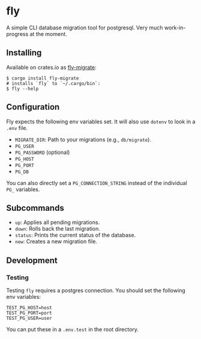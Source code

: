 fly
===

A simple CLI database migration tool for postgresql. Very much
work-in-progress at the moment.

## Installing

Available on crates.io as [fly-migrate][fly-migrate]:

```
$ cargo install fly-migrate
# installs `fly` to `~/.cargo/bin`:
$ fly --help
```

## Configuration

Fly expects the following env variables set. It will also use `dotenv`
to look in a `.env` file.

- `MIGRATE_DIR`: Path to your migrations (e.g., `db/migrate`).
- `PG_USER`
- `PG_PASSWORD` (optional)
- `PG_HOST`
- `PG_PORT`
- `PG_DB`

You can also directly set a `PG_CONNECTION_STRING` instead of the
individual `PG_` variables.

## Subcommands

- `up`: Applies all pending migrations.
- `down`: Rolls back the last migration.
- `status`: Prints the current status of the database.
- `new`: Creates a new migration file.

[fly-migrate]: https://crates.io/crates/fly-migrate

## Development

### Testing

Testing `fly` requires a postgres connection. You should set the
following env variables:

```
TEST_PG_HOST=host
TEST_PG_PORT=port
TEST_PG_USER=user
```

You can put these in a `.env.test` in the root directory.
